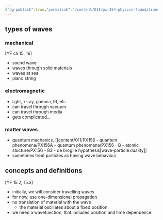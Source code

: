 ```yaml
---
{"dg-publish":true,"permalink":"/content/011/px-154-physics-foundations/px-154-f-waves/px-154-f1a-concepts-and-definitions/","created":"2024-11-25T10:50:32.000+00:00","updated":"2024-11-26T19:51:23.765+00:00"}
---
```


## types of waves 
### mechanical 
[YF ch 15, 16]
- sound wave
- waves through solid materials
- waves at sea
- piano string
### electromagnetic
- light, x-ray, gamma, IR, etc
- can travel through vacuum
- can travel through media
- gets complicated...
### matter waves 
- quantum mechanics, [[content/011/PX156 - quantum phenomena/PX156A - quantum phenomena/PX156 - B - atomic stucture/PX156 - B3 - de broglie hypothesis\|wave-particle duality]]
- sometimes treat particles as having wave behaviour
## concepts and definitions
[YF 15.2, 15.3]
- initially, we will consider travelling waves
- for now, use one-dimensional propagation
- no translation of material with the wave
	- the material oscillates about a fixed position
- we need a wavefunction, that includes position and time dependence
